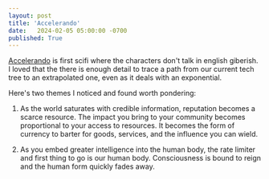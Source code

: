 ```yaml
---
layout: post
title: 'Accelerando'
date:   2024-02-05 05:00:00 -0700
published: True 
---
```


[Accelerando](https://en.wikipedia.org/wiki/Accelerando) is first scifi where the characters don't talk in english giberish. I loved that the there is enough detail to trace a path from our current tech tree to an extrapolated one, even as it deals with an exponential. 

Here's two themes I noticed and found worth pondering:

1. As the world saturates with credible information, reputation becomes a scarce resource. The impact you bring to your community becomes proportional to your access to resources. It becomes the form of currency to barter for goods, services, and the influence you can wield.

2. As you embed greater intelligence into the human body, the rate limiter and first thing to go is our human body. Consciousness is bound to reign and the human form quickly fades away. 
